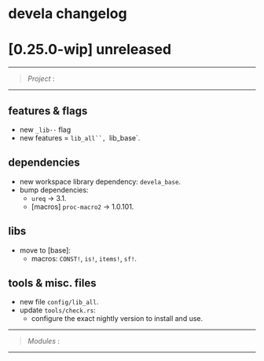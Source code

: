# devela changelog

[0.25.0-wip] unreleased
=======================

-----------
> *Project* :
-----------

## features & flags
- new `_lib··` flag
- new features = `lib_all``, `lib_base`.

## dependencies
- new workspace library dependency: `devela_base`.
- bump dependencies:
  - `ureq` → 3.1.
  - [macros] `proc-macro2` → 1.0.101.

## libs
- move to [base]:
  - macros: `CONST!`, `is!`, `items!`, `sf!`.

## tools & misc. files
- new file `config/lib_all`.
- update `tools/check.rs`:
  - configure the exact nightly version to install and use.


-----------
> *Modules* :
-----------



[0.25.0]: https://github.com/andamira/devela/releases/tag/v0.25.0
